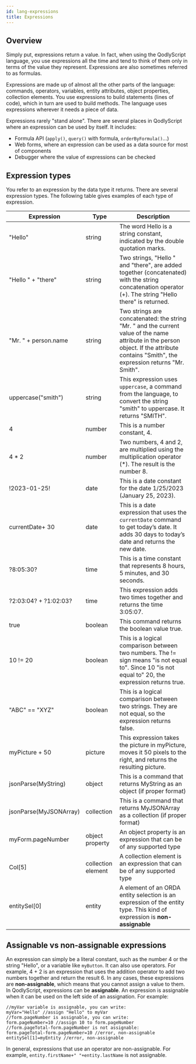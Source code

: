 ```yaml
---
id: lang-expressions
title: Expressions
---
```


## Overview

Simply put, expressions return a value. In fact, when using the QodlyScript language, you use expressions all the time and tend to think of them only in terms of the value they represent. Expressions are also sometimes referred to as formulas.

Expressions are made up of almost all the other parts of the language: commands, operators, variables, entity attributes, object properties, collection elements. You use expressions to build statements (lines of code), which in turn are used to build methods. The language uses expressions wherever it needs a piece of data.

Expressions rarely "stand alone". There are several places in QodlyScript where an expression can be used by itself. It includes:

- Formula API (`apply()`, `query()` with formula, `orderByFormula()`...)
- Web forms, where an expression can be used as a data source for most of components
- Debugger where the value of expressions can be checked


## Expression types

You refer to an expression by the data type it returns. There are several expression types. The following table gives examples of each type of expression.

|Expression|Type|Description|
|---|---|---|
|"Hello"|string	|The word Hello is a string constant, indicated by the double quotation marks.|
|"Hello " + "there"|	string|	Two strings, "Hello " and "there", are added together (concatenated) with the string concatenation operator (+). The string "Hello there" is returned.|
|"Mr. " + person.name|	string|	Two strings are concatenated: the string "Mr. " and the current value of the name attribute in the person object. If the attribute contains "Smith", the expression returns "Mr. Smith".|
|uppercase("smith")	|string	|This expression uses `uppercase`, a command from the language, to convert the string "smith" to uppercase. It returns "SMITH".|
|4	|number |	This is a number constant, 4.|
|4 * 2|	number|	Two numbers, 4 and 2, are multiplied using the multiplication operator (*). The result is the number 8.|
|!2023-01-25!|	date|	This is a date constant for the date 1/25/2023 (January 25, 2023).|
|currentDate+ 30|	date	|This is a date expression that uses the `currentDate` command to get today’s date. It adds 30 days to today’s date and returns the new date.|
|?8:05:30?	|time|	This is a time constant that represents 8 hours, 5 minutes, and 30 seconds.|
|?2:03:04? + ?1:02:03?	|time	|This expression adds two times together and returns the time 3:05:07.|
|true|	boolean|	This command returns the boolean value true.|
|10 != 20|boolean	|This is a logical comparison between two numbers. The != sign means "is not equal to". Since 10 "is not equal to" 20, the expression returns true.|
|"ABC" == "XYZ"	|boolean|This is a logical comparison between two strings. They are not equal, so the expression returns false.|
|myPicture + 50	|picture|This expression takes the picture in myPicture, moves it 50 pixels to the right, and returns the resulting picture.|
|jsonParse(MyString)|	object|	This is a command that returns MyString as an object (if proper format)|
|jsonParse(MyJSONArray)	|collection	|This is a command that returns MyJSONArray as a collection (if proper format)|
|myForm.pageNumber|object property|An object property is an expression that can be of any supported type
|Col[5]|collection element|A collection element is an expression that can be of any supported type|  
|entitySel[0]|entity|A element of an ORDA entity selection is an expression of the entity type. This kind of expression is **non-assignable**|  

## Assignable vs non-assignable expressions

An expression can simply be a literal constant, such as the number 4 or the string "Hello", or a variable like `myButton`. It can also use operators. For example, 4 + 2 is an expression that uses the addition operator to add two numbers together and return the result 6. In any cases, these expressions are **non-assignable**, which means that you cannot assign a value to them.
In QodlyScript, expressions can be **assignable**. An expression is assignable when it can be used on the left side of an assignation. For example:

```qs  
//myVar variable is assignable, you can write:  
myVar="Hello" //assign "Hello" to myVar
//form.pageNumber is assignable, you can write:  
form.pageNumber=10 //assign 10 to form.pageNumber
//form.pageTotal-form.pageNumber is not assignable:
form.pageTotal-form.pageNumber=10 //error, non-assignable
entitySel[1]=myEntity //error, non-assignable
```

In general, expressions that use an operator are non-assignable. For example, `entity.firstName+" "+entity.lastName` is not assignable. 

 
